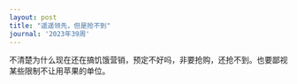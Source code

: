 ```yaml
---
layout: post
title: "遥遥领先，但是抢不到"
journal: '2023年39周'
---
```


不清楚为什么现在还在搞饥饿营销，预定不好吗，非要抢购，还抢不到。也要鄙视某些限制不让用苹果的单位。
